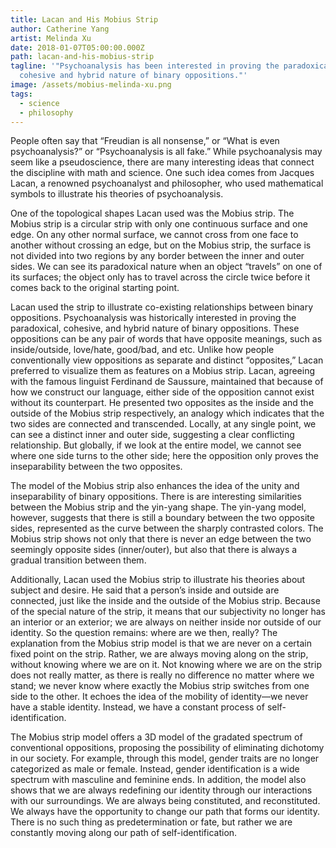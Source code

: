 ```yaml
---
title: Lacan and His Mobius Strip
author: Catherine Yang
artist: Melinda Xu
date: 2018-01-07T05:00:00.000Z
path: lacan-and-his-mobius-strip
tagline: '"Psychoanalysis has been interested in proving the paradoxical
  cohesive and hybrid nature of binary oppositions."'
image: /assets/mobius-melinda-xu.png
tags:
  - science
  - philosophy
---
```

People often say that “Freudian is all nonsense,” or “What is even psychoanalysis?” or “Psychoanalysis is all fake.” While psychoanalysis may seem like a pseudoscience, there are many interesting ideas that connect the discipline with math and science. One such idea comes from Jacques Lacan, a renowned psychoanalyst and philosopher, who used mathematical symbols to illustrate his theories of psychoanalysis.

One of the topological shapes Lacan used was the Mobius strip. The Mobius strip is a circular strip with only one continuous surface and one edge. On any other normal surface, we cannot cross from one face to another without crossing an edge, but on the Mobius strip, the surface is not divided into two regions by any border between the inner and outer sides. We can see its paradoxical nature when an object “travels” on one of its surfaces; the object only has to travel across the circle twice before it comes back to the original starting point.

Lacan used the strip to illustrate co-existing relationships between binary oppositions. Psychoanalysis was historically interested in proving the paradoxical, cohesive, and hybrid nature of binary oppositions. These oppositions can be any pair of words that have opposite meanings, such as inside/outside, love/hate, good/bad, and etc. Unlike how people conventionally view oppositions as separate and distinct “opposites,” Lacan preferred to visualize them as features on a Mobius strip. Lacan, agreeing with the famous linguist Ferdinand de Saussure, maintained that because of how we construct our language, either side of the opposition cannot exist without its counterpart. He presented two opposites as the inside and the outside of the Mobius strip respectively, an analogy which indicates that the two sides are connected and transcended. Locally, at any single point, we can see a distinct inner and outer side, suggesting a clear conflicting relationship. But globally, if we look at the entire model, we cannot see where one side turns to the other side; here the opposition only proves the inseparability between the two opposites.

The model of the Mobius strip also enhances the idea of the unity and inseparability of binary oppositions. There is are interesting similarities between the Mobius strip and the yin-yang shape. The yin-yang model, however, suggests that there is still a boundary between the two opposite sides, represented as the curve between the sharply contrasted colors. The Mobius strip shows not only that there is never an edge between the two seemingly opposite sides (inner/outer), but also that there is always a gradual transition between them.

Additionally, Lacan used the Mobius strip to illustrate his theories about subject and desire. He said that a person’s inside and outside are connected, just like the inside and the outside of the Mobius strip. Because of the special nature of the strip, it means that our subjectivity no longer has an interior or an exterior; we are always on neither inside nor outside of our identity. So the question remains: where are we then, really? The explanation from the Mobius strip model is that we are never on a certain fixed point on the strip. Rather, we are always moving along on the strip, without knowing where we are on it. Not knowing where we are on the strip does not really matter, as there is really no difference no matter where we stand; we never know where exactly the Mobius strip switches from one side to the other. It echoes the idea of the mobility of identity—we never have a stable identity. Instead, we have a constant process of self-identification.

The Mobius strip model offers a 3D model of the gradated spectrum of conventional oppositions, proposing the possibility of eliminating dichotomy in our society. For example, through this model, gender traits are no longer categorized as male or female. Instead, gender identification is a wide spectrum with masculine and feminine ends. In addition, the model also shows that we are always redefining our identity through our interactions with our surroundings. We are always being constituted, and reconstituted. We always have the opportunity to change our path that forms our identity. There is no such thing as predetermination or fate, but rather we are constantly moving along our path of self-identification.